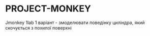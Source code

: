# PROJECT-MONKEY
 Jmonkey 1lab
 1 варіант - змоделювати поведінку циліндра, який скочується з похилої поверхні

